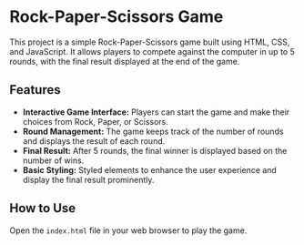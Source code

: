# Rock-Paper-Scissors Game

<p>This project is a simple Rock-Paper-Scissors game built using HTML, CSS, and JavaScript. It allows players to compete against the computer in up to 5 rounds, with the final result displayed at the end of the game.</p>

<h2>Features</h2>

<ul>
  <li><strong>Interactive Game Interface:</strong> Players can start the game and make their choices from Rock, Paper, or Scissors.</li>
  <li><strong>Round Management:</strong> The game keeps track of the number of rounds and displays the result of each round.</li>
  <li><strong>Final Result:</strong> After 5 rounds, the final winner is displayed based on the number of wins.</li>
  <li><strong>Basic Styling:</strong> Styled elements to enhance the user experience and display the final result prominently.</li>
</ul>

<h2>How to Use</h2>

<p>Open the <code>index.html</code> file in your web browser to play the game.</p>